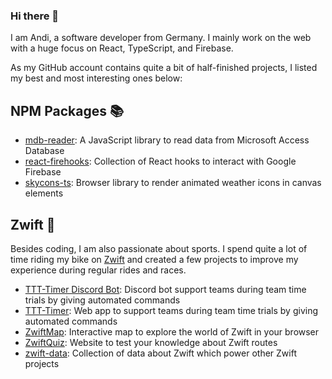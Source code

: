 ### Hi there 👋

I am Andi, a software developer from Germany. I mainly work on the web with a huge focus on React, TypeScript, and Firebase.

As my GitHub account contains quite a bit of half-finished projects, I listed my best and most interesting ones below:

## NPM Packages 📚

* [mdb-reader](https://github.com/andipaetzold/mdb-reader): A JavaScript library to read data from Microsoft Access Database
* [react-firehooks](https://github.com/andipaetzold/react-firehooks): Collection of React hooks to interact with Google Firebase
* [skycons-ts](https://github.com/andipaetzold/skycons-ts): Browser library to render animated weather icons in canvas elements

## Zwift 🚴

Besides coding, I am also passionate about sports. I spend quite a lot of time riding my bike on [Zwift](https://zwift.com) and created a few projects to improve my experience during regular rides and races.

* [TTT-Timer Discord Bot](https://github.com/andipaetzold/tttt-discord): Discord bot support teams during team time trials by giving automated commands
* [TTT-Timer](https://github.com/andipaetzold/tttt): Web app to support teams during team time trials by giving automated commands
* [ZwiftMap](https://github.com/andipaetzold/zwiftmap): Interactive map to explore the world of Zwift in your browser
* [ZwiftQuiz](https://github.com/andipaetzold/zwiftquiz): Website to test your knowledge about Zwift routes
* [zwift-data](https://github.com/andipaetzold/zwift-data): Collection of data about Zwift which power other Zwift projects

